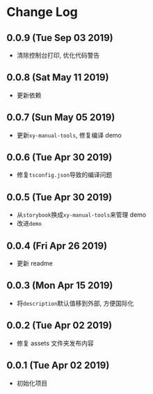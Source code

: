 # Change Log

## 0.0.9 (Tue Sep 03 2019)

-   清除控制台打印, 优化代码警告

## 0.0.8 (Sat May 11 2019)

-   更新依赖

## 0.0.7 (Sun May 05 2019)

-   更新`xy-manual-tools`, 修复编译 demo

## 0.0.6 (Tue Apr 30 2019)

-   修复`tsconfig.json`导致的编译问题

## 0.0.5 (Tue Apr 30 2019)

-   从`storybook`换成`xy-manual-tools`来管理 demo
-   改进`demo`

## 0.0.4 (Fri Apr 26 2019)

-   更新 readme

## 0.0.3 (Mon Apr 15 2019)

-   将`description`默认值移到外部, 方便国际化

## 0.0.2 (Tue Apr 02 2019)

-   修复 assets 文件夹发布内容

## 0.0.1 (Tue Apr 02 2019)

-   初始化项目
